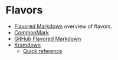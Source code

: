 # Flavors 

- [Flavored Markdown](https://flavoredmarkdown.com/) overview of flavors.
- [CommonMark](https://commonmark.org/)
- [GitHub Flavored Markdown](https://github.github.com/gfm/)
- [Kramdown](https://kramdown.gettalong.org/)
    - [Quick reference](https://kramdown.gettalong.org/quickref.html)
